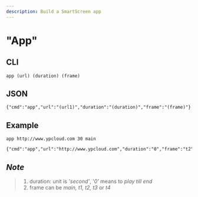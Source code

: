 ```yaml
---
description: Build a SmartScreen app
---
```


# "App"

## CLI

```text
app (url) (duration) (frame)
```

## JSON

```text
{"cmd":"app","url":"(url1)","duration":"(duration)","frame":"(frame)"}
```

## Example

```text
app http://www.ypcloud.com 30 main
```

```text
{"cmd":"app","url":"http://www.ypcloud.com","duration":"0","frame":"t2"}
```

## _Note_

> 1. duration: unit is _'second'_, '_0'_ means to _play till end_
> 2. frame can be _main, t1, t2, t3_ or _t4_

